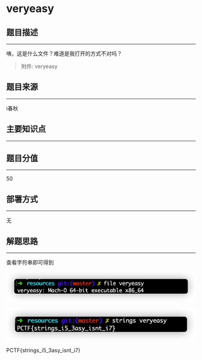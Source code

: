 # veryeasy

## 题目描述
---
咦，这是什么文件？难道是我打开的方式不对吗？

> 附件: veryeasy

## 题目来源
---
i春秋

## 主要知识点
---

## 题目分值
---
50

## 部署方式
---
无

## 解题思路
---
查看字符串即可得到

![](images/2020-05-09-11-35-18.png)

![](images/2020-05-09-11-35-33.png)

PCTF{strings_i5_3asy_isnt_i7}